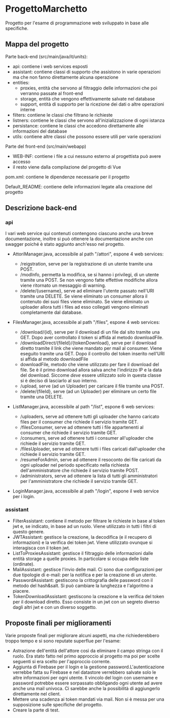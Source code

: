ProgettoMarchetto
============================
Progetto per l'esame di programmazione web sviluppato in base alle specifiche.

## Mappa del progetto
Parte back-end (src/main/java/it/units):
- api: contiene i web services esposti
- assistant: contiene classi di supporto che assistono in varie operazioni ma che non fanno direttamente alcuna operazione
- entities:
    - proxies, entità che servono al filtraggio delle informazioni che poi verranno passate al front-end
    - storage, entità che vengono effettivamente salvate nel database
    - support, entità di supporto per la ricezione dei dati o altre operazioni interne
- filters: contiene le classi che filtrano le richieste
- listners: contiene le classi che servono all'inizializzazione di ogni istanza
- persistance: contiene le classi che accedono direttamente alle informazioni del database
- utils: contiene altre classi che possono essere utili per varie operazioni

Parte del front-end (src/main/webapp)
- WEB-INF: contiene i file a cui nessuno esterno al progettista può avere accesso
- il resto viene dalla compilazione del progetto di Vue

pom.xml: contiene le dipendenze necessarie per il progetto

Default_README: contiene delle informazioni legate alla creazione del progetto

## Descrizione back-end

### api
I vari web service qui contenuti contengono ciascuno anche una breve documentazione, inoltre si può ottenere la documentazione anche con swagger poiché è stato aggiunto anch'esso nel progetto.

- AttoriManager.java, accessibile al path "/attori", espone 4 web services:
    - /reigstration, serve per la registrazione di un utente tramite una POST.
    - /modInfo, permetta la modifica, se si hanno i privilegi, di un utente tramite una POST. Se non vengono fatte effettive modifiche allora viene ritornato un messaggio di warning.
    - /delete/{username}, serve ad eliminare l'utente passato nell'URI tramite una DELETE. Se viene eliminato un consumer allora il contenuto dei suoi files viene eliminato. Se viene eliminato un uploader allora tutti i files ad esso collegati vengono eliminati completamente dal database.

- FilesManager.java, accessibile al path "/files", espone 4 web services:
    - /download/{id}, serve per il download di un file dal sito tramite una GET. Dopo aver controllato il token si affida al metodo downloadFile.
    - /downloadDirect/{fileId}/{tokenDownload}, serve per il download diretto tramite il link che viene mandato per mail al consumer. Viene eseguito tramite una GET. Dopo il controllo del token inserito nell'URI si affida al metodo downloadFile
    - downloadFile, metodo che viene utilizzato per fare il download del file. Se è il primo download allora salva anche l'indirizzo IP e la data del download. Siccome *deve* essere utilizzato solo in questa classe si è deciso di lasciarlo al suo interno.
    - /upload, serve (ad un Uploader) per caricare il file tramite una POST.
    - /delete/{fileId}, serve (ad un Uploader) per eliminare un certo file tramite una DELETE.

- ListManager.java, accessibile al path "/list", espone 6 web services:
    - /uploaders, serve ad ottenere tutti gli uploader che hanno caricato files per il consumer che richiede il servizio tramite GET.
    - /filesConsumer, serve ad ottenere tutti i file appartenenti al consumer che richiede il servizio tramite GET.
    - /consumers, serve ad ottenere tutti i consumer all'uploader che richiede il servizio tramite GET.
    - /filesUploader, serve ad ottenere tutti i files caricati dall'uploader che richiede il servizio tramite GET.
    - /resumeForAdmin, serve ad ottenere il resoconto dei file caricati da ogni uploader nel periodo specificato nella richiesta dell'amministratore che richiede il servizio tramite POST.
    - /administrators, serve ad ottenere la lista di tutti gli amministratori per l'amministratore che richiede il servizio tramite GET.

- LoginManager.java, accessibile al path "/login", espone il web service per i login.

### assistant
- FilterAssistant: contiene il metodo per filtrare le richieste in base al token jwt e, se indicato, in base ad un ruolo. Viene utilizzato in tutti i filtri di questo genere.
- JWTAssistant: gestisce la creazione, la decodifica (e il recupero di informazioni) e la verifica dei token jwt. Viene utilizzato ovunque si interagisca con il token jwt.
- ListToProxiesAssistant: gestisce il filtraggio delle informazioni dalle entità storage a quelle proxies. In particolare si occupa delle liste (ordinate).
- MailAssistant: gestisce l'invio delle mail. Ci sono due configurazioni per due tipologie di e-mail: per la notifica e per la creazione di un utente.
- PasswordAssistant: gestiscono la crittografia delle password con il metodo del hash&salt. Si può cambiare la lunghezza e l'algoritmo a piacere.
- TokenDownloadAssistant: gestiscono la creazione e la verifica del token per il download diretto. Esso consiste in un jwt con un segreto diverso dagli altri jwt e con un diverso soggetto.

## Proposte finali per miglioramenti
Varie proposte finali per migliorare alcuni aspetti, ma che richiederebbero troppo tempo e si sono reputate superflue per l'esame:
- Astrazione dell'entità dell'attore così da eliminare il campo stringa con il ruolo. Era stato fatto nel primo approccio al progetto ma poi per scelte seguenti si era scelto per l'approccio corrente.
- Aggiunta di Firebase per il login e la gestione password.L'autenticazione verrebbe fatta su Firebase e nel datastore verrebbero salvate solo le altre informazioni per ogni utente. Il vincolo del login con username e password potrebbe essere sorpassato obbligando ogni utente ad avere anche una mail univoca.
Ci sarebbe anche la possibilità di aggiungerlo direttamente nel client.
- Mettere una scadenza ai token mandati via mail. Non si è messa per una supposizione sulle specifiche del progetto.
- Creare la parte di test.